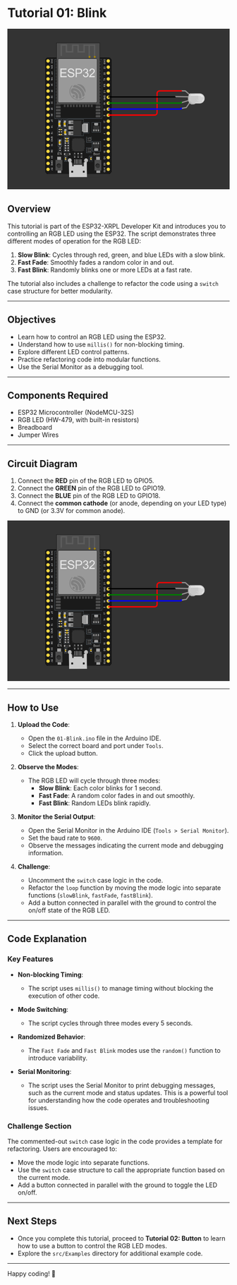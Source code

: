 # Tutorial 01: Blink

![Blink Diagram](https://github.com/Handy4ndy/ESP32-XRPL/blob/main/src/Developer_Kit/GettingStarted/devKitRef/01-Blink.png)

## Overview

This tutorial is part of the ESP32-XRPL Developer Kit and introduces you to controlling an RGB LED using the ESP32. The script demonstrates three different modes of operation for the RGB LED:
1. **Slow Blink**: Cycles through red, green, and blue LEDs with a slow blink.
2. **Fast Fade**: Smoothly fades a random color in and out.
3. **Fast Blink**: Randomly blinks one or more LEDs at a fast rate.

The tutorial also includes a challenge to refactor the code using a `switch` case structure for better modularity.

---

## Objectives

- Learn how to control an RGB LED using the ESP32.
- Understand how to use `millis()` for non-blocking timing.
- Explore different LED control patterns.
- Practice refactoring code into modular functions.
- Use the Serial Monitor as a debugging tool.

---

## Components Required

- ESP32 Microcontroller (NodeMCU-32S)
- RGB LED (HW-479, with built-in resistors)
- Breadboard
- Jumper Wires

---

## Circuit Diagram

1. Connect the **RED** pin of the RGB LED to GPIO5.
2. Connect the **GREEN** pin of the RGB LED to GPIO19.
3. Connect the **BLUE** pin of the RGB LED to GPIO18.
4. Connect the **common cathode** (or anode, depending on your LED type) to GND (or 3.3V for common anode).

![Circuit Diagram](https://github.com/Handy4ndy/ESP32-XRPL/blob/main/src/Developer_Kit/GettingStarted/devKitRef/01-Blink.png)

---

## How to Use

1. **Upload the Code**:
   - Open the `01-Blink.ino` file in the Arduino IDE.
   - Select the correct board and port under `Tools`.
   - Click the upload button.

2. **Observe the Modes**:
   - The RGB LED will cycle through three modes:
     - **Slow Blink**: Each color blinks for 1 second.
     - **Fast Fade**: A random color fades in and out smoothly.
     - **Fast Blink**: Random LEDs blink rapidly.

3. **Monitor the Serial Output**:
   - Open the Serial Monitor in the Arduino IDE (`Tools > Serial Monitor`).
   - Set the baud rate to `9600`.
   - Observe the messages indicating the current mode and debugging information.

4. **Challenge**:
   - Uncomment the `switch` case logic in the code.
   - Refactor the `loop` function by moving the mode logic into separate functions (`slowBlink`, `fastFade`, `fastBlink`).
   - Add a button connected in parallel with the ground to control the on/off state of the RGB LED.

---

## Code Explanation

### Key Features

- **Non-blocking Timing**:
  - The script uses `millis()` to manage timing without blocking the execution of other code.

- **Mode Switching**:
  - The script cycles through three modes every 5 seconds.

- **Randomized Behavior**:
  - The `Fast Fade` and `Fast Blink` modes use the `random()` function to introduce variability.

- **Serial Monitoring**:
  - The script uses the Serial Monitor to print debugging messages, such as the current mode and status updates. This is a powerful tool for understanding how the code operates and troubleshooting issues.

### Challenge Section

The commented-out `switch` case logic in the code provides a template for refactoring. Users are encouraged to:
- Move the mode logic into separate functions.
- Use the `switch` case structure to call the appropriate function based on the current mode.
- Add a button connected in parallel with the ground to toggle the LED on/off.

---

## Next Steps

- Once you complete this tutorial, proceed to **Tutorial 02: Button** to learn how to use a button to control the RGB LED modes.
- Explore the `src/Examples` directory for additional example code.

---

Happy coding! 🚀
